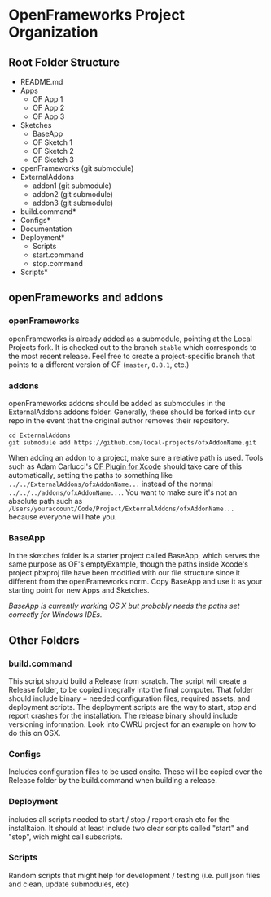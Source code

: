 # OpenFrameworks Project Organization

## Root Folder Structure

- README.md
- Apps
	- OF App 1
	- OF App 2
	- OF App 3
- Sketches
	- BaseApp
	- OF Sketch 1
	- OF Sketch 2
	- OF Sketch 3
- openFrameworks (git submodule)
- ExternalAddons
	- addon1 (git submodule)
	- addon2 (git submodule)
	- addon3 (git submodule)
- build.command*
- Configs*
- Documentation
- Deployment*
	- Scripts
	- start.command
	- stop.command
- Scripts*


## openFrameworks and addons

### openFrameworks
openFrameworks is already added as a submodule, pointing at the Local Projects fork. It is checked out to the branch `stable` which corresponds to the most recent release. Feel free to create a project-specific branch that points to a different version of OF (`master`, `0.8.1`, etc.)

### addons
openFrameworks addons should be added as submodules in the ExternalAddons addons folder. Generally, these should be forked into our repo in the event that the original author removes their repository.

	cd ExternalAddons
	git submodule add https://github.com/local-projects/ofxAddonName.git

When adding an addon to a project, make sure a relative path is used. Tools such as Adam Carlucci's [OF Plugin for Xcode](http://) should take care of this automatically, setting the paths to something like `../../ExternalAddons/ofxAddonName...` instead of the normal `../../../addons/ofxAddonName...`. You want to make sure it's not an absolute path such as `/Users/youraccount/Code/Project/ExternalAddons/ofxAddonName...` because everyone will hate you.

### BaseApp
In the sketches folder is a starter project called BaseApp, which serves the same purpose as OF's emptyExample, though the paths inside Xcode's project.pbxproj file have been modified with our file structure since it different from the openFrameworks norm. Copy BaseApp and use it as your starting point for new Apps and Sketches.

*BaseApp is currently working OS X but probably needs the paths set correctly for Windows IDEs.*

## Other Folders

### build.command
This script should build a Release from scratch. The script will create a Release folder, to be copied integrally into the final computer. That folder should include binary + needed configuration files, required assets, and deployment scripts. The deployment scripts are the way to start, stop and report crashes for the installation.
The release binary should include versioning information. Look into CWRU project for an example on how to do this on OSX.

### Configs
Includes configuration files to be used onsite. These will be copied over the Release folder by the build.command when building a release.

### Deployment
includes all scripts needed to start / stop / report crash etc for the installtaion. It should at least include two clear scripts called "start" and "stop", wich might call subscripts.

### Scripts
Random scripts that might help for development / testing (i.e. pull json files and clean, update submodules, etc)